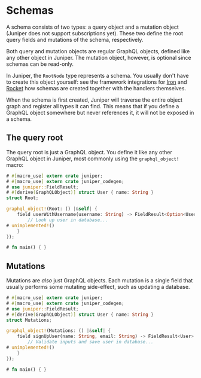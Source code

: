 # Schemas

A schema consists of two types: a query object and a mutation object (Juniper
does not support subscriptions yet). These two define the root query fields
and mutations of the schema, respectively.

Both query and mutation objects are regular GraphQL objects, defined like any
other object in Juniper. The mutation object, however, is optional since schemas
can be read-only.

In Juniper, the `RootNode` type represents a schema. You usually don't have to
create this object yourself: see the framework integrations for [Iron](iron.md)
and [Rocket](rocket.md) how schemas are created together with the handlers
themselves.

When the schema is first created, Juniper will traverse the entire object graph
and register all types it can find. This means that if you define a GraphQL
object somewhere but never references it, it will not be exposed in a schema.

## The query root

The query root is just a GraphQL object. You define it like any other GraphQL
object in Juniper, most commonly using the `graphql_object!` macro:

```rust
# #[macro_use] extern crate juniper;
# #[macro_use] extern crate juniper_codegen;
# use juniper::FieldResult;
# #[derive(GraphQLObject)] struct User { name: String }
struct Root;

graphql_object!(Root: () |&self| {
    field userWithUsername(username: String) -> FieldResult<Option<User>> {
        // Look up user in database...
# unimplemented!()
    }
});

# fn main() { }
```

## Mutations

Mutations are _also_ just GraphQL objects. Each mutation is a single field that
usually performs some mutating side-effect, such as updating a database.

```rust
# #[macro_use] extern crate juniper;
# #[macro_use] extern crate juniper_codegen;
# use juniper::FieldResult;
# #[derive(GraphQLObject)] struct User { name: String }
struct Mutations;

graphql_object!(Mutations: () |&self| {
    field signUpUser(name: String, email: String) -> FieldResult<User> {
        // Validate inputs and save user in database...
# unimplemented!()
    }
});

# fn main() { }
```
